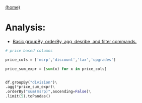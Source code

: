 [(home)](https://dmerz75.github.io/spark2_dfanalysis)

# Analysis:

- [Basic groupBy, orderBy, agg, desribe, and filter commands.](./Analysis_basic_group_orderBy_aggregate_describe.html)

```python
# price based columns

price_cols = ['msrp','discount','tax','upgrades']   

price_sum_expr = [sum(x) for x in price_cols]


df.groupBy("division")\
.agg(*price_sum_expr)\
.orderBy("sum(msrp)",ascending=False)\
.limit(5).toPandas()
```
